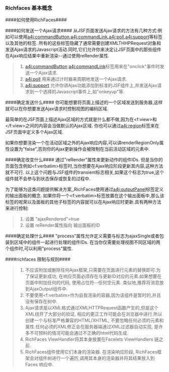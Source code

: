 ### Richfaces 基本概念 ###

####如何使用RichFaces####

####如何发送一个Ajax请求####
从JSF页面发送Ajax请求的方法有几种方式:例如可以使用<a4j:commandButton>,<a4j:commandLink>,<a4j:poll>,<a4j:support>等标签以及其他的标签.
所有的这些标签隐藏了通常需要创建XMLTHHPRequest对象和发送Ajax请求的Javascript活动.同时,它们允许你来决定让JSF页面中的那些组件在Ajax响应结果中重新渲染--通过使用reRender属性.

>1. <a4j:commandButton> <a4j:commandLink>标签用来在"onclick"事件时发送一个Ajax请求.
>2. <a4j:poll> 用来通过计时器来周期地发送一个Ajax请求.
>3. <a4j:support> 允许你讲Ajax功能添加到标准的JSF组件上,并发送Ajax请求到一个选择的Javascript事件上,如"onkeyup"等.

####确定发送什么####
你可能想要将页面上描述的一个区域发送到服务器,这样就可以在你想要发送Ajax请求时控制视图的编码区域.

最简单的在JSF页面上描述Ajax区域的方式就是什么都不做,因为在<f:view>和</f:view>之间的内容会当做默认的Ajax区域.
你也可以通过<a4j:region>标签来在JSF页面中定义多个Ajax区域.

如果你想要渲染一个在活动区域之外的Ajax响应内容,可以讲renderRegionOnly属性设置为"false",否则你的Ajax更新操作会被限制在当前活动区域的元素中.

####确定改变什么####
通过"reRender"属性来更新动作的组件IDs.
但是当你的页面包含例如<f:verbatim>标签时,当你想要在Ajax响应阶段更新其内容,这种方法就不可行.
以上这个问题与JSF组件的transient标志相关,如果这个标志为true,这个组件就不会参与到状态保存或恢复的过程中.

为了能够为这类问题提供解决方案,,RichFaces使用通过<a4j:outputPanel>标签定义的输出面板的概念.
如果你将一个<f:verbatim>标签放置在这个输出面板中,那么该标签的呢荣以及面板的其他子标签的内容就可以在Ajax响应时更新.具有两种方法来进行控制:

>1. 设置 "ajaxRendered"=true
>2. 设置 reRender属性指向 输出面板的ID


####确定处理什么####
"process"属性允许定义需要与标志为ajaxSingle或者包装到区域中的组件一起进行处理的组件IDs.
在当你仅需要处理视图不同区域的两个组件时,可以利用"process"属性.


####richfaces 限制与规则####

>1. 不应该附加或删除任何Ajax框架,只需要在页面进行元素的替换即可.为了保证更新成功,
在响应页面必须存在与更新ID对应的元素.如果想要在页面中附加任何的代码,
使用占位符--任何空元素. 类似地,推荐将消息放到AjaxOutput组件中.
>2. 不要使用<f:verbatim>作为自我渲染的容器,因为该组件是暂时的,并且没有保存在树中.
>3. Ajax请求是以XML格式通过XMLHTTPRequest函数产生的,但是这个XML绕开了大部分的验证,
相应的更正工作可能会在浏览器中进行.所以创建一个与标准严格兼容的HTML/XHTML,
不要忽略任何必须的元素和属性.任何必须的XML修正会在服务器端通过XML过滤器自动实现,
是许多不可预料的情况可能会通过不正确的html代码生成.
>4. RichFaces ViewHandler将其本身放置在Facelets ViewHandlers 链之前.
>5. RichFaces组件使用它们本身的渲染器. 在渲染响应阶段, RichFaces框架会对组件树进行一个遍历,调用其本身的渲染器并将其结果放入到Faces 响应中.
